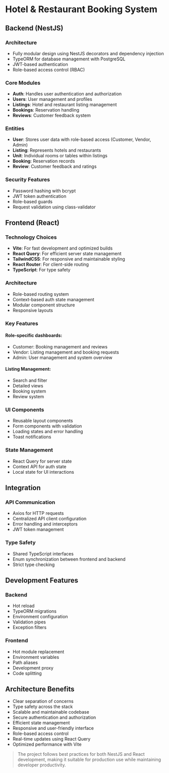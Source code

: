 # Hotel & Restaurant Booking System

## Backend (NestJS)

### Architecture
- Fully modular design using NestJS decorators and dependency injection
- TypeORM for database management with PostgreSQL
- JWT-based authentication
- Role-based access control (RBAC)

### Core Modules
- **Auth**: Handles user authentication and authorization
- **Users**: User management and profiles
- **Listings**: Hotel and restaurant listing management
- **Bookings**: Reservation handling
- **Reviews**: Customer feedback system

### Entities
- **User**: Stores user data with role-based access (Customer, Vendor, Admin)
- **Listing**: Represents hotels and restaurants
- **Unit**: Individual rooms or tables within listings
- **Booking**: Reservation records
- **Review**: Customer feedback and ratings

### Security Features
- Password hashing with bcrypt
- JWT token authentication
- Role-based guards
- Request validation using class-validator

## Frontend (React)

### Technology Choices
- **Vite**: For fast development and optimized builds
- **React Query**: For efficient server state management
- **TailwindCSS**: For responsive and maintainable styling
- **React Router**: For client-side routing
- **TypeScript**: For type safety

### Architecture
- Role-based routing system
- Context-based auth state management
- Modular component structure
- Responsive layouts

### Key Features
#### Role-specific dashboards:
- Customer: Booking management and reviews
- Vendor: Listing management and booking requests
- Admin: User management and system overview

#### Listing Management:
- Search and filter
- Detailed views
- Booking system
- Review system

### UI Components
- Reusable layout components
- Form components with validation
- Loading states and error handling
- Toast notifications

### State Management
- React Query for server state
- Context API for auth state
- Local state for UI interactions

## Integration

### API Communication
- Axios for HTTP requests
- Centralized API client configuration
- Error handling and interceptors
- JWT token management

### Type Safety
- Shared TypeScript interfaces
- Enum synchronization between frontend and backend
- Strict type checking

## Development Features

### Backend
- Hot reload
- TypeORM migrations
- Environment configuration
- Validation pipes
- Exception filters

### Frontend
- Hot module replacement
- Environment variables
- Path aliases
- Development proxy
- Code splitting

## Architecture Benefits
- Clear separation of concerns
- Type safety across the stack
- Scalable and maintainable codebase
- Secure authentication and authorization
- Efficient state management
- Responsive and user-friendly interface
- Role-based access control
- Real-time updates using React Query
- Optimized performance with Vite

> The project follows best practices for both NestJS and React development, making it suitable for production use while maintaining developer productivity.